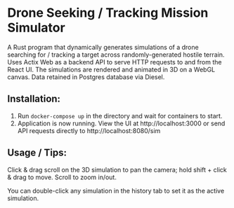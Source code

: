 # Drone Seeking / Tracking Mission Simulator
A Rust program that dynamically generates simulations of a drone searching for / tracking a target across randomly-generated hostile terrain. Uses Actix Web as a backend API to serve HTTP requests to and from the React UI. The simulations are rendered and animated in 3D on a WebGL canvas. Data retained in Postgres database via Diesel.
<br>

## Installation:
1. Run ```docker-compose up``` in the directory and wait for containers to start.
2. Application is now running. View the UI at http://localhost:3000 or send API requests directly to http://localhost:8080/sim<br>

## Usage / Tips:
Click & drag scroll on the 3D simulation to pan the camera; hold shift + click & drag to move. Scroll to zoom in/out.

You can double-click any simulation in the history tab to set it as the active simulation.

